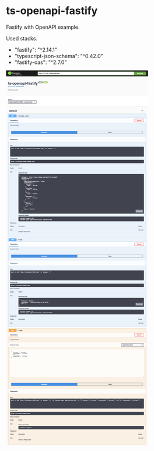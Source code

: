 # ts-openapi-fastify

Fastify with OpenAPI example.

Used stacks.

- "fastify": "^2.14.1"
- "typescript-json-schema": "^0.42.0"
- "fastify-oas": "^2.7.0"

![still broken](/images/broken.png)
